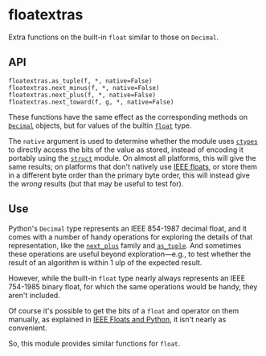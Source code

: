 # floatextras
Extra functions on the built-in `float` similar to those on `Decimal`.

API
---

    floatextras.as_tuple(f, *, native=False)
    floatextras.next_minus(f, *, native=False)
    floatextras.next_plus(f, *, native=False)
    floatextras.next_toward(f, g, *, native=False)
    
These functions have the same effect as the corresponding methods on
[`Decimal`][1] objects, but for values of the builtin [`float`][2]
type.

  [1]: https://docs.python.org/3/library/decimal.html
  [2]: https://docs.python.org/3/library/stdtypes.html#numeric-types-int-float-complex

The `native` argument is used to determine whether the module uses
[`ctypes`][3] to directly access the bits of the value as stored, 
instead of encoding it portably using the [`struct`][4] module.
On almost all platforms, this will give the same results; on 
platforms that don't natively use [IEEE floats][5], or store them 
in a different byte order than the primary byte order, this will 
instead give the _wrong_ results (but that may be useful to test 
for).

  [3]: https://docs.python.org/3/library/ctypes.html
  [4]: https://docs.python.org/3/library/struct.html
  [5]: http://en.wikipedia.org/wiki/IEEE_floating_point

Use
---

Python's `Decimal` type represents an IEEE 854-1987 decimal float, and 
it comes with a number of handy operations for exploring the details of 
that representation, like the [`next_plus`][6] family and 
[`as_tuple`][6]. And sometimes these operations are useful beyond 
exploration—e.g., to test whether the result of an algorithm is within 
1 ulp of the expected result.

  [6]: https://docs.python.org/3/library/decimal.html#decimal.Decimal.next_plus
  [7]: https://docs.python.org/3/library/decimal.html#decimal.Decimal.as_tuple

However, while the built-in `float` type nearly always represents
an IEEE 754-1985 binary float, for which the same operations would be
handy, they aren't included.

Of course it's possible to get the bits of a `float` and operator on
them manually, as explained in [IEEE Floats and Python][8], it isn't
nearly as convenient.

  [8]: http://stupidpythonideas.blogspot.com/2015/01/ieee-floats-and-python.html
  
So, this module provides similar functions for `float`.
